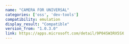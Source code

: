 ```yaml
---
name: "CAMERA FOR UNIVERSAL"
categories: ['oss', 'dev-tools']
compatibility: emulation
display_result: "Compatible"
version_from: "1.0.3.0"
link: https://apps.microsoft.com/detail/9P04SW3RX5SX
---
```

